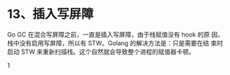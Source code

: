 # 13、插入写屏障
Go GC 在混合写屏障之前，一直是插入写屏障，由于栈赋值没有 hook 的原 因，栈中没有启用写屏障，所以有 STW。Golang 的解决方法是：只是需要在结 束时启动 STW 来重新扫描栈。这个自然就会导致整个进程的赋值器卡顿。

1